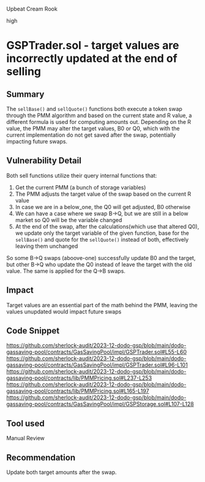 Upbeat Cream Rook

high

# GSPTrader.sol - target values are incorrectly updated at the end of selling

## Summary
The ``sellBase()`` and ``sellQuote()`` functions both execute a token swap through the PMM algorithm and based on the current state and R value, a different formula is used for computing amounts out. Depending on the R value, the PMM may alter the target values, B0 or Q0, which with the current implementation do not get saved after the swap, potentially impacting future swaps.

## Vulnerability Detail
Both sell functions utilize their query internal functions that:
1. Get the current PMM (a bunch of storage variables)
2. The PMM adjusts the target value of the swap based on the current R value
3. In case we are in a below_one, the Q0 will get adjusted, B0 otherwise
4. We can have a case where we swap B->Q, but we are still in a below market so Q0 will be the variable changed
5. At the end of the swap, after the calculations(which use that altered Q0), we update only the target variable of the given function, base for the ``sellBase()`` and quote for the ``sellQuote()`` instead of both, effectively leaving them unchanged

So some B->Q swaps (aboove-one) successfully update B0 and the target, but other B->Q who update the Q0 instead of leave the target with the old value.
The same is applied for the Q->B swaps.

## Impact
Target values are an essential part of the math behind the PMM, leaving the values unupdated would impact future swaps

## Code Snippet
https://github.com/sherlock-audit/2023-12-dodo-gsp/blob/main/dodo-gassaving-pool/contracts/GasSavingPool/impl/GSPTrader.sol#L55-L60
https://github.com/sherlock-audit/2023-12-dodo-gsp/blob/main/dodo-gassaving-pool/contracts/GasSavingPool/impl/GSPTrader.sol#L96-L101
https://github.com/sherlock-audit/2023-12-dodo-gsp/blob/main/dodo-gassaving-pool/contracts/lib/PMMPricing.sol#L237-L253
https://github.com/sherlock-audit/2023-12-dodo-gsp/blob/main/dodo-gassaving-pool/contracts/lib/PMMPricing.sol#L165-L197
https://github.com/sherlock-audit/2023-12-dodo-gsp/blob/main/dodo-gassaving-pool/contracts/GasSavingPool/impl/GSPStorage.sol#L107-L128

## Tool used

Manual Review

## Recommendation
Update both target amounts after the swap.
